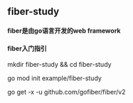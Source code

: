 ## fiber-study
#### fiber是由go语言开发的web framework

#### fiber入门指引
mkdir fiber-study && cd fiber-study

go mod init example/fiber-study

go get -x -u github.com/gofiber/fiber/v2
